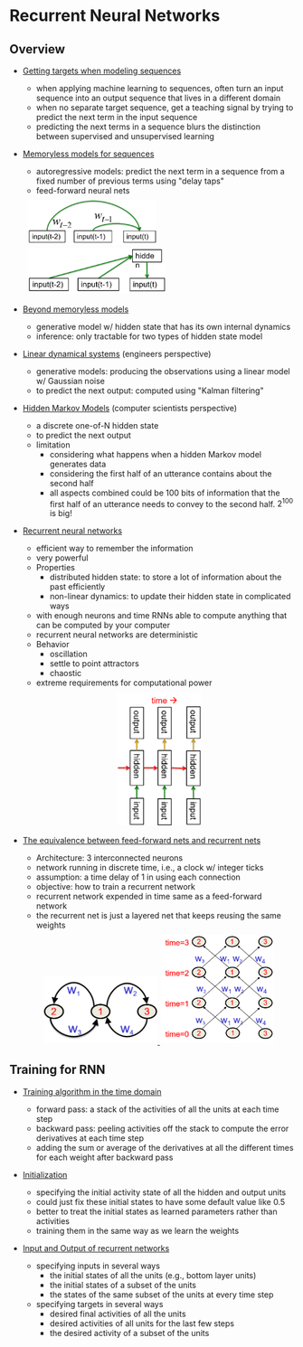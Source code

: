 # Recurrent Neural Networks

## Overview

+ [Getting targets when modeling sequences](../ML/MLNN-Hinton/07-RNN.md#lecture-notes)
  + when applying machine learning to sequences, often turn an input sequence into an output sequence that lives in a different domain
  + when no separate target sequence, get a teaching signal by trying to predict the next term in the input sequence
  + predicting the next terms in a sequence blurs the distinction between supervised and unsupervised learning

+ [Memoryless models for sequences](../ML/MLNN-Hinton/07-RNN.md#lecture-notes)
  + autoregressive models: predict the next term in a sequence from a fixed number of previous terms using "delay taps"
  + feed-forward neural nets

  <div style="margin: 0.5em; display: flex; justify-content: center; align-items: center; flex-flow: row wrap;">
    <a href="http://www.cs.toronto.edu/~hinton/coursera/lecture7/lec7.pdf" ismap target="_blank">
      <img src="../ML/MLNN-Hinton/img/m07-01.png" style="margin: 0.1em;" alt="Autoregressive models" title="Autoregressive models" height=80>
      <img src="../ML/MLNN-Hinton/img/m07-02.png" style="margin: 0.1em;" alt="Feed-forward neural nets" title="Feed-forward neural nets" height=80>
    </a>
  </div>

+ [Beyond memoryless models](../ML/MLNN-Hinton/07-RNN.md#lecture-notes)
  + generative model w/ hidden state that has its own internal dynamics
  + inference: only tractable for two types of hidden state model

+ [Linear dynamical systems](../ML/MLNN-Hinton/07-RNN.md#lecture-notes) (engineers perspective)
  + generative models: producing the observations using a linear model w/ Gaussian noise
  + to predict the next output: computed using "Kalman filtering"

+ [Hidden Markov Models](../ML/MLNN-Hinton/07-RNN.md#lecture-notes) (computer scientists perspective)
  + a discrete one-of-N hidden state
  + to predict the next output
  + limitation
    + considering what happens when a hidden Markov model generates data
    + considering the first half of an utterance contains about the second half
    + all aspects combined could be 100 bits of information that the first half of an utterance needs to convey to the second half. $2^{100}$ is big!

+ [Recurrent neural networks](../ML/MLNN-Hinton/07-RNN.md#lecture-notes)
  + efficient way to remember the information
  + very powerful
  + Properties
    + distributed hidden state: to store a lot of information about the past efficiently
    + non-linear dynamics: to update their hidden state in complicated ways
  + with enough neurons and time RNNs able to compute anything that can be computed by your computer
  + recurrent neural networks are deterministic
  + Behavior
    + oscillation
    + settle to point attractors
    + chaostic
  + extreme requirements for computational power

  <div style="margin: 0.5em; display: flex; justify-content: center; align-items: center; flex-flow: row wrap;">
    <a href="http://www.cs.toronto.edu/~hinton/coursera/lecture7/lec7.pdf" ismap target="_blank">
      <img src="../ML/MLNN-Hinton/img/m07-05.png" style="margin: 0.1em;" alt="Recurrent neural networks" title="Recurrent neural networks" width=150>
    </a>
  </div>

+ [The equivalence between feed-forward nets and recurrent nets](../ML/MLNN-Hinton/07-RNN.md#lecture-notes-1)
  + Architecture: 3 interconnected neurons
  + network running in discrete time, i.e., a clock w/ integer ticks
  + assumption: a time delay of 1 in using each connection
  + objective: how to train a recurrent network
  + recurrent network expended in time same as a feed-forward network
  + the recurrent net is just a layered net that keeps reusing the same weights

  <div style="margin: 0.5em; display: flex; justify-content: center; align-items: center; flex-flow: row wrap;">
    <a href="http://www.cs.toronto.edu/~hinton/coursera/lecture7/lec7.pdf" ismap target="_blank">
      <img src="../ML/MLNN-Hinton/img/m07-06.png" style="margin: 0.1em;" alt="Feedforward nets" title="Feedforward networks" width=200>
      <img src="../ML/MLNN-Hinton/img/m07-07.png" style="margin: 0.1em;" alt="Recurrent neural networks" title="Recurrent neural networks" width=200>
    </a>
  </div>


## Training for RNN

+ [Training algorithm in the time domain](../ML/MLNN-Hinton/07-RNN.md#lecture-notes-1)
  + forward pass: a stack of the activities of all the units at each time step
  + backward pass: peeling activities off the stack to compute the error derivatives at each time step
  + adding the sum or average of the derivatives at all the different times for each weight after backward pass

+ [Initialization](../ML/MLNN-Hinton/07-RNN.md#lecture-notes-1)
  + specifying the initial activity state of all the hidden and output units
  + could just fix these initial states to have some default value like 0.5
  + better to treat the initial states as learned parameters rather than activities
  + training them in the same way as we learn the weights

+ [Input and Output of recurrent networks](../ML/MLNN-Hinton/07-RNN.md#lecture-notes-1)
  + specifying inputs in several ways
    + the initial states of all the units (e.g., bottom layer units)
    + the initial states of a subset of the units
    + the states of the same subset of the units at every time step
  + specifying targets in several ways
    + desired final activities of all the units
    + desired activities of all units for the last few steps
    + the desired activity of a subset of the units




